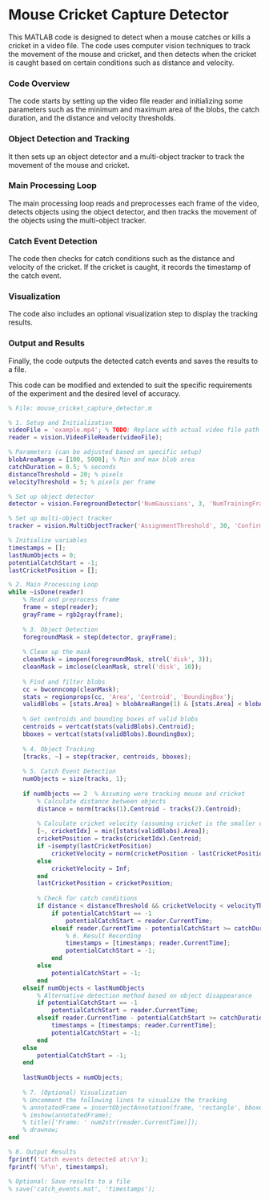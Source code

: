 **Mouse Cricket Capture Detector**
================================

This MATLAB code is designed to detect when a mouse catches or kills a cricket in a video file. The code uses computer vision techniques to track the movement of the mouse and cricket, and then detects when the cricket is caught based on certain conditions such as distance and velocity.

### Code Overview

The code starts by setting up the video file reader and initializing some parameters such as the minimum and maximum area of the blobs, the catch duration, and the distance and velocity thresholds.

### Object Detection and Tracking

It then sets up an object detector and a multi-object tracker to track the movement of the mouse and cricket.

### Main Processing Loop

The main processing loop reads and preprocesses each frame of the video, detects objects using the object detector, and then tracks the movement of the objects using the multi-object tracker.

### Catch Event Detection

The code then checks for catch conditions such as the distance and velocity of the cricket. If the cricket is caught, it records the timestamp of the catch event.

### Visualization

The code also includes an optional visualization step to display the tracking results.

### Output and Results

Finally, the code outputs the detected catch events and saves the results to a file.

This code can be modified and extended to suit the specific requirements of the experiment and the desired level of accuracy.

```matlab
% File: mouse_cricket_capture_detector.m

% 1. Setup and Initialization
videoFile = 'example.mp4'; % TODO: Replace with actual video file path
reader = vision.VideoFileReader(videoFile);

% Parameters (can be adjusted based on specific setup)
blobAreaRange = [100, 5000]; % Min and max blob area
catchDuration = 0.5; % seconds
distanceThreshold = 20; % pixels
velocityThreshold = 5; % pixels per frame

% Set up object detector
detector = vision.ForegroundDetector('NumGaussians', 3, 'NumTrainingFrames', 50);

% Set up multi-object tracker
tracker = vision.MultiObjectTracker('AssignmentThreshold', 30, 'ConfirmationParameters', [4 5]);

% Initialize variables
timestamps = [];
lastNumObjects = 0;
potentialCatchStart = -1;
lastCricketPosition = [];

% 2. Main Processing Loop
while ~isDone(reader)
    % Read and preprocess frame
    frame = step(reader);
    grayFrame = rgb2gray(frame);
    
    % 3. Object Detection
    foregroundMask = step(detector, grayFrame);
    
    % Clean up the mask
    cleanMask = imopen(foregroundMask, strel('disk', 3));
    cleanMask = imclose(cleanMask, strel('disk', 10));
    
    % Find and filter blobs
    cc = bwconncomp(cleanMask);
    stats = regionprops(cc, 'Area', 'Centroid', 'BoundingBox');
    validBlobs = [stats.Area] > blobAreaRange(1) & [stats.Area] < blobAreaRange(2);
    
    % Get centroids and bounding boxes of valid blobs
    centroids = vertcat(stats(validBlobs).Centroid);
    bboxes = vertcat(stats(validBlobs).BoundingBox);
    
    % 4. Object Tracking
    [tracks, ~] = step(tracker, centroids, bboxes);
    
    % 5. Catch Event Detection
    numObjects = size(tracks, 1);
    
    if numObjects == 2  % Assuming were tracking mouse and cricket
        % Calculate distance between objects
        distance = norm(tracks(1).Centroid - tracks(2).Centroid);
        
        % Calculate cricket velocity (assuming cricket is the smaller object)
        [~, cricketIdx] = min([stats(validBlobs).Area]);
        cricketPosition = tracks(cricketIdx).Centroid;
        if ~isempty(lastCricketPosition)
            cricketVelocity = norm(cricketPosition - lastCricketPosition);
        else
            cricketVelocity = Inf;
        end
        lastCricketPosition = cricketPosition;
        
        % Check for catch conditions
        if distance < distanceThreshold && cricketVelocity < velocityThreshold
            if potentialCatchStart == -1
                potentialCatchStart = reader.CurrentTime;
            elseif reader.CurrentTime - potentialCatchStart >= catchDuration
                % 6. Result Recording
                timestamps = [timestamps; reader.CurrentTime];
                potentialCatchStart = -1;
            end
        else
            potentialCatchStart = -1;
        end
    elseif numObjects < lastNumObjects
        % Alternative detection method based on object disappearance
        if potentialCatchStart == -1
            potentialCatchStart = reader.CurrentTime;
        elseif reader.CurrentTime - potentialCatchStart >= catchDuration
            timestamps = [timestamps; reader.CurrentTime];
            potentialCatchStart = -1;
        end
    else
        potentialCatchStart = -1;
    end
    
    lastNumObjects = numObjects;
    
    % 7. (Optional) Visualization
    % Uncomment the following lines to visualize the tracking
    % annotatedFrame = insertObjectAnnotation(frame, 'rectangle', bboxes, 1:size(bboxes,1));
    % imshow(annotatedFrame);
    % title(['Frame: ' num2str(reader.CurrentTime)]);
    % drawnow;
end

% 8. Output Results
fprintf('Catch events detected at:\n');
fprintf('%f\n', timestamps);

% Optional: Save results to a file
% save('catch_events.mat', 'timestamps');